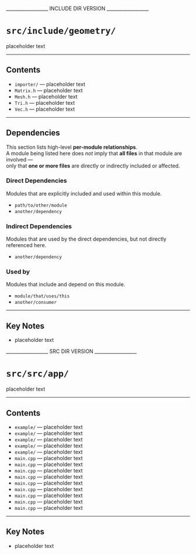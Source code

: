 __________________ INCLUDE DIR VERSION __________________

# `src/include/geometry/`

placeholder text

---

## Contents

- `importer/` — placeholder text
- `Matrix.h` — placeholder text
- `Mesh.h` — placeholder text
- `Tri.h` — placeholder text
- `Vec.h` — placeholder text

---

## Dependencies

This section lists high-level **per-module relationships**.  
A module being listed here does *not* imply that **all files** in that module are involved —  
only that **one or more files** are directly or indirectly included or affected.

### Direct Dependencies

Modules that are explicitly included and used within this module.

- `path/to/other/module`
- `another/dependency`

### Indirect Dependencies

Modules that are used by the direct dependencies, but not directly referenced here.

- `another/dependency`

### Used by 

Modules that include and depend on this module.

- `module/that/uses/this`
- `another/consumer`

---

## Key Notes 

- placeholder text








__________________ SRC DIR VERSION __________________

# `src/src/app/`

placeholder text

---

## Contents

- `example/` — placeholder text
- `example/` — placeholder text
- `example/` — placeholder text
- `example/` — placeholder text
- `example/` — placeholder text
- `main.cpp` — placeholder text
- `main.cpp` — placeholder text
- `main.cpp` — placeholder text
- `main.cpp` — placeholder text
- `main.cpp` — placeholder text
- `main.cpp` — placeholder text
- `main.cpp` — placeholder text
- `main.cpp` — placeholder text
- `main.cpp` — placeholder text

---

## Key Notes 

- placeholder text